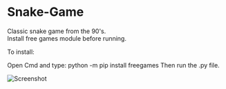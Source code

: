 # Snake-Game
Classic snake game from the 90's.</br> 
Install free games module before running.
<p>To install:</p>
Open Cmd and type: python -m pip install freegames
Then run the .py file.

![Screenshot](SnakeGame_screenshot.png)
